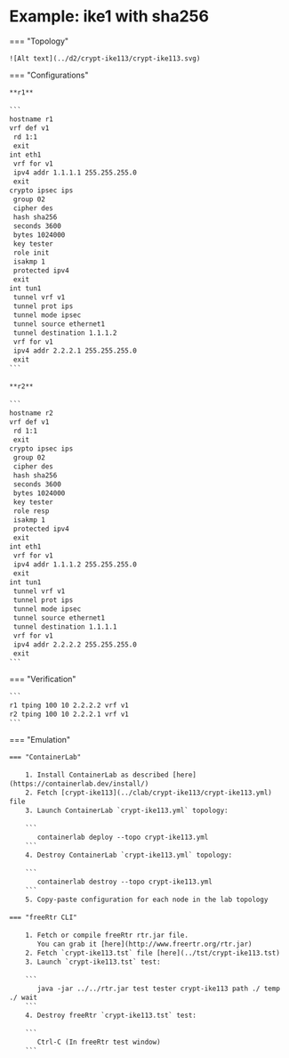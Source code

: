 # Example: ike1 with sha256

=== "Topology"

    ![Alt text](../d2/crypt-ike113/crypt-ike113.svg)

=== "Configurations"

    **r1**

    ```
    hostname r1
    vrf def v1
     rd 1:1
     exit
    int eth1
     vrf for v1
     ipv4 addr 1.1.1.1 255.255.255.0
     exit
    crypto ipsec ips
     group 02
     cipher des
     hash sha256
     seconds 3600
     bytes 1024000
     key tester
     role init
     isakmp 1
     protected ipv4
     exit
    int tun1
     tunnel vrf v1
     tunnel prot ips
     tunnel mode ipsec
     tunnel source ethernet1
     tunnel destination 1.1.1.2
     vrf for v1
     ipv4 addr 2.2.2.1 255.255.255.0
     exit
    ```

    **r2**

    ```
    hostname r2
    vrf def v1
     rd 1:1
     exit
    crypto ipsec ips
     group 02
     cipher des
     hash sha256
     seconds 3600
     bytes 1024000
     key tester
     role resp
     isakmp 1
     protected ipv4
     exit
    int eth1
     vrf for v1
     ipv4 addr 1.1.1.2 255.255.255.0
     exit
    int tun1
     tunnel vrf v1
     tunnel prot ips
     tunnel mode ipsec
     tunnel source ethernet1
     tunnel destination 1.1.1.1
     vrf for v1
     ipv4 addr 2.2.2.2 255.255.255.0
     exit
    ```

=== "Verification"

    ```
    r1 tping 100 10 2.2.2.2 vrf v1
    r2 tping 100 10 2.2.2.1 vrf v1
    ```

=== "Emulation"

    === "ContainerLab"

        1. Install ContainerLab as described [here](https://containerlab.dev/install/)  
        2. Fetch [crypt-ike113](../clab/crypt-ike113/crypt-ike113.yml) file  
        3. Launch ContainerLab `crypt-ike113.yml` topology:  

        ```
           containerlab deploy --topo crypt-ike113.yml  
        ```
        4. Destroy ContainerLab `crypt-ike113.yml` topology:  

        ```
           containerlab destroy --topo crypt-ike113.yml  
        ```
        5. Copy-paste configuration for each node in the lab topology

    === "freeRtr CLI"

        1. Fetch or compile freeRtr rtr.jar file.  
           You can grab it [here](http://www.freertr.org/rtr.jar)  
        2. Fetch `crypt-ike113.tst` file [here](../tst/crypt-ike113.tst)  
        3. Launch `crypt-ike113.tst` test:  

        ```
           java -jar ../../rtr.jar test tester crypt-ike113 path ./ temp ./ wait
        ```
        4. Destroy freeRtr `crypt-ike113.tst` test:  

        ```
           Ctrl-C (In freeRtr test window)
        ```

